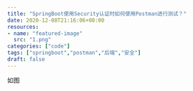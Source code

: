 ```yaml
---
title: "SpringBoot使用Security认证时如何使用Postman进行测试？"
date: 2020-12-08T21:16:06+08:00
resources:
- name: "featured-image"
  src: "1.png"
categories: ["code"]
tags: ["springboot","postman","后端","安全"]
draft: false
---
```


如图